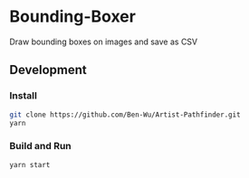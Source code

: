 # Bounding-Boxer
Draw bounding boxes on images and save as CSV

## Development

### Install

```sh
git clone https://github.com/Ben-Wu/Artist-Pathfinder.git
yarn
```

### Build and Run

```sh
yarn start
```

